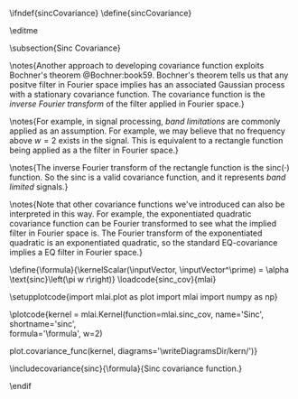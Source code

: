 \ifndef{sincCovariance}
\define{sincCovariance}

\editme

\subsection{Sinc Covariance}

\notes{Another approach to developing covariance function exploits Bochner's theorem @Bochner:book59. Bochner's theorem tells us that any positve filter in Fourier space implies has an associated Gaussian process with a stationary covariance function. The covariance function is the *inverse Fourier transform* of the filter applied in Fourier space.}

\notes{For example, in signal processing, *band limitations* are commonly applied as an assumption. For example, we may believe that no frequency above $w=2$ exists in the signal. This is equivalent to a rectangle function being applied as a the filter in Fourier space.}

\notes{The inverse Fourier transform of the rectangle function is the $\text{sinc}(\cdot)$ function. So the sinc is a valid covariance function, and it represents *band limited* signals.}

\notes{Note that other covariance functions we've introduced can also be interpreted in this way. For example, the exponentiated quadratic covariance function can be Fourier transformed to see what the implied filter in Fourier space is. The Fourier transform of the exponentiated quadratic is an exponentiated quadratic, so the standard EQ-covariance implies a EQ filter in Fourier space.}

\define{\formula}{\kernelScalar(\inputVector, \inputVector^\prime) = \alpha \text{sinc}\left(\pi w r\right)}
\loadcode{sinc_cov}{mlai}

\setupplotcode{import mlai.plot as plot
import mlai
import numpy as np}

\plotcode{kernel = mlai.Kernel(function=mlai.sinc_cov,
                     name='Sinc',
                     shortname='sinc',					 
                     formula='\formula',
					 w=2)
					 
plot.covariance_func(kernel, diagrams='\writeDiagramsDir/kern/')}

\includecovariance{sinc}{\formula}{Sinc covariance function.}

\endif
